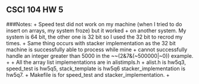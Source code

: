 ## CSCI 104 HW 5

###Notes:
	+ Speed test did not work on my machine (when I tried to do insert on arrays, my system froze) but it worked
	+ 	on another system. My system is 64 bit, the other one is 32 bit so I used the 32 bit to recrod my times.
	+ Same thing occurs with stacker implementation as the 32 bit machine is successfully able to process while mine 
	+ 	cannot successfully handle an integer greater than 5000 in the ~~(2&7&(~500000|~0)) example.
	+ 
	+ All the array list implementations are in alistimpls.h 
	+ alist.h is hw5q3, speed_test is hw5q5, stack_template is hw5q6 stacker_implementation is hw5q7. 
	+ Makefile is for speed_test and stacker_implementation.
	+ 

